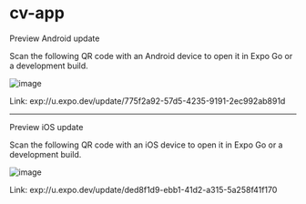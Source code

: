 # cv-app

Preview Android update

Scan the following QR code with an Android device to open it in Expo Go or a development build.

![image](https://user-images.githubusercontent.com/13860553/206384378-0086b063-cdea-4a5e-8748-3608a9729556.png)

Link: exp://u.expo.dev/update/775f2a92-57d5-4235-9191-2ec992ab891d

---

Preview iOS update

Scan the following QR code with an iOS device to open it in Expo Go or a development build.

![image](https://user-images.githubusercontent.com/13860553/206384612-655c4daa-739f-41a9-ae5d-ef78a010d683.png)

Link: exp://u.expo.dev/update/ded8f1d9-ebb1-41d2-a315-5a258f41f170

